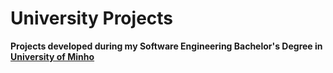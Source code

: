 # University Projects
 **Projects developed during my Software Engineering Bachelor's Degree in [University of Minho](https://www.uminho.pt/EN/)**
